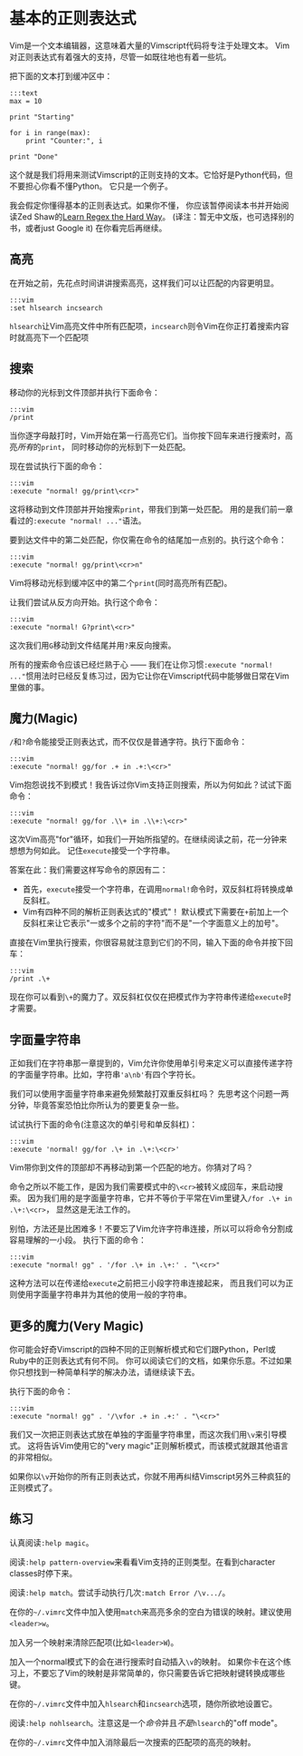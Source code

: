 基本的正则表达式
=========================

Vim是一个文本编辑器，这意味着大量的Vimscript代码将专注于处理文本。
Vim对正则表达式有着强大的支持，尽管一如既往地也有着一些坑。

把下面的文本打到缓冲区中：

    :::text
    max = 10

    print "Starting"

    for i in range(max):
        print "Counter:", i

    print "Done"

这个就是我们将用来测试Vimscript的正则支持的文本。它恰好是Python代码，但不要担心你看不懂Python。
它只是一个例子。

我会假定你懂得基本的正则表达式。如果你不懂，
你应该暂停阅读本书并开始阅读Zed Shaw的[Learn Regex the Hard Way][regex]。
(译注：暂无中文版，也可选择别的书，或者just Google it)
在你看完后再继续。

[regex]: http://regex.learncodethehardway.org/

高亮
------------

在开始之前，先花点时间讲讲搜索高亮，这样我们可以让匹配的内容更明显。

    :::vim
    :set hlsearch incsearch

`hlsearch`让Vim高亮文件中所有匹配项，`incsearch`则令Vim在你正打着搜索内容时就高亮下一个匹配项

搜索
---------

移动你的光标到文件顶部并执行下面命令：

    :::vim
    /print

当你逐字母敲打时，Vim开始在第一行高亮它们。当你按下回车来进行搜索时，高亮*所有*的`print`， 同时移动你的光标到下一处匹配。

现在尝试执行下面的命令：

    :::vim
    :execute "normal! gg/print\<cr>"

这将移动到文件顶部并开始搜索`print`，带我们到第一处匹配。
用的是我们前一章看过的`:execute "normal! ..."`语法。

要到达文件中的第二处匹配，你仅需在命令的结尾加一点别的。执行这个命令：

    :::vim
    :execute "normal! gg/print\<cr>n"

Vim将移动光标到缓冲区中的第二个`print`(同时高亮所有匹配)。

让我们尝试从反方向开始。执行这个命令：

    :::vim
    :execute "normal! G?print\<cr>"

这次我们用`G`移动到文件结尾并用`?`来反向搜索。

所有的搜索命令应该已经烂熟于心 —— 我们在让你习惯`:execute "normal! ..."`惯用法时已经反复练习过，因为它让你在Vimscript代码中能够做日常在Vim里做的事。

魔力(Magic)
-----

`/`和`?`命令能接受正则表达式，而不仅仅是普通字符。执行下面命令：

    :::vim
    :execute "normal! gg/for .+ in .+:\<cr>"

Vim抱怨说找不到模式！我告诉过你Vim支持正则搜索，所以为何如此？试试下面命令：

    :::vim
    :execute "normal! gg/for .\\+ in .\\+:\<cr>"

这次Vim高亮"for"循环，如我们一开始所指望的。在继续阅读之前，花一分钟来想想为何如此。
记住`execute`接受一个字符串。

答案在此：我们需要这样写命令的原因有二：

* 首先，`execute`接受一个字符串，在调用`normal!`命令时，双反斜杠将转换成单反斜杠。
* Vim有四种不同的解析正则表达式的"模式"！
  默认模式下需要在`+`前加上一个反斜杠来让它表示"一或多个之前的字符"而不是"一个字面意义上的加号"。

直接在Vim里执行搜索，你很容易就注意到它们的不同，输入下面的命令并按下回车：

    :::vim
    /print .\+

现在你可以看到`\+`的魔力了。双反斜杠仅仅在把模式作为字符串传递给`execute`时才需要。

字面量字符串
---------------

正如我们在字符串那一章提到的，Vim允许你使用单引号来定义可以直接传递字符的字面量字符串。比如，字符串`'a\nb'`有四个字符长。

我们可以使用字面量字符串来避免频繁敲打双重反斜杠吗？
先思考这个问题一两分钟，毕竟答案恐怕比你所认为的要更复杂一些。

试试执行下面的命令(注意这次的单引号和单反斜杠)：

    :::vim
    :execute 'normal! gg/for .\+ in .\+:\<cr>'

Vim带你到文件的顶部却不再移动到第一个匹配的地方。你猜对了吗？

命令之所以不能工作，是因为我们需要模式中的`\<cr>`被转义成回车，来启动搜索。
因为我们用的是字面量字符串，它并不等价于平常在Vim里键入`/for .\+ in .\+:\<cr>`，
显然这是无法工作的。

别怕，方法还是比困难多！不要忘了Vim允许字符串连接，所以可以将命令分割成容易理解的一小段。
执行下面的命令：

    :::vim
    :execute "normal! gg" . '/for .\+ in .\+:' . "\<cr>"

这种方法可以在传递给`execute`之前把三小段字符串连接起来，
而且我们可以为正则使用字面量字符串并为其他的使用一般的字符串。

更多的魔力(Very Magic)
----------

你可能会好奇Vimscript的四种不同的正则解析模式和它们跟Python，Perl或Ruby中的正则表达式有何不同。
你可以阅读它们的文档，如果你乐意。不过如果你只想找到一种简单科学的解决办法，请继续读下去。

执行下面的命令：

    :::vim
    :execute "normal! gg" . '/\vfor .+ in .+:' . "\<cr>"

我们又一次把正则表达式放在单独的字面量字符串里，而这次我们用`\v`来引导模式。
这将告诉Vim使用它的"very magic"正则解析模式，而该模式就跟其他语言的非常相似。

如果你以`\v`开始你的所有正则表达式，你就不用再纠结Vimscript另外三种疯狂的正则模式了。

练习
---------

认真阅读`:help magic`。

阅读`:help pattern-overview`来看看Vim支持的正则类型。在看到character classes时停下来。

阅读`:help match`。尝试手动执行几次`:match Error /\v.../`。

在你的`~/.vimrc`文件中加入使用`match`来高亮多余的空白为错误的映射。建议使用`<leader>w`。

加入另一个映射来清除匹配项(比如`<leader>W`)。

加入一个normal模式下的会在进行搜索时自动插入`\v`的映射。
如果你卡在这个练习上，不要忘了Vim的映射是非常简单的，你只需要告诉它把映射键转换成哪些键。

在你的`~/.vimrc`文件中加入`hlsearch`和`incsearch`选项，随你所欲地设置它。

阅读`:help nohlsearch`。注意这是一个*命令*并且*不是*`hlsearch`的"off mode"。

在你的`~/.vimrc`文件中加入消除最后一次搜索的匹配项的高亮的映射。
